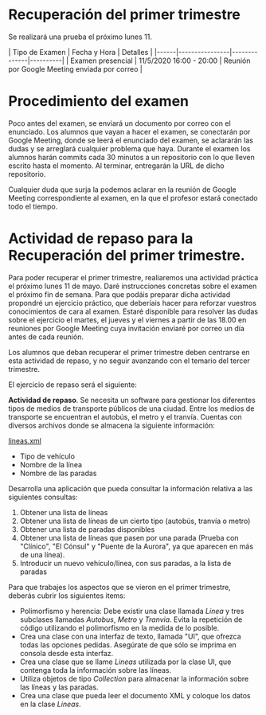 # Recuperación del primer trimestre

Se realizará una prueba el próximo lunes 11.

| Tipo de Examen | Fecha y Hora | Detalles |
|------|----------------|--------------|----------|
| Examen presencial | 11/5/2020 16:00 - 20:00 | Reunión por Google Meeting enviada por correo |

# Procedimiento del examen

Poco antes del examen, se enviará un documento por correo con el enunciado. Los alumnos que vayan a hacer el examen, se conectarán por Google Meeting, donde se leerá el enunciado del examen, se aclararán las dudas y se arreglará cualquier problema que haya. Durante el examen los alumnos harán commits cada 30 minutos a un repositorio con lo que lleven escrito hasta el momento. Al terminar, entregarán la URL de dicho repositorio.

Cualquier duda que surja la podemos aclarar en la reunión de Google Meeting correspondiente al examen, en la que el profesor estará conectado todo el tiempo.

# Actividad de repaso para la Recuperación del primer trimestre.

Para poder recuperar el primer trimestre, realiaremos una actividad práctica el próximo lunes 11 de mayo. Daré instrucciones concretas sobre el examen el próximo fin de semana. Para que podáis preparar dicha actividad propondré un ejercicio práctico, que deberíais hacer para reforzar vuestros conocimientos de cara al examen. Estaré disponible para resolver las dudas sobre el ejercicio el martes, el jueves y el viernes a partir de las 18.00 en reuniones por Google Meeting cuya invitación enviaré por correo un día antes de cada reunión.

Los alumnos que deban recuperar el primer trimestre deben centrarse en esta actividad de repaso, y no seguir avanzando con el temario del tercer trimestre.

El ejercicio de repaso será el siguiente:

**Actividad de repaso**. Se necesita un software para gestionar los diferentes tipos de medios de transporte públicos de una ciudad. Entre los medios de transporte se encuentran el autobús, el metro y el tranvía. Cuentas con diversos archivos donde se almacena la siguiente información:

[lineas.xml](docs/lineas.xml)

- Tipo de vehículo
- Nombre de la línea
- Nombre de las paradas

Desarrolla una aplicación que pueda consultar la información relativa a las siguientes consultas:

1. Obtener una lista de líneas
2. Obtener una lista de líneas de un cierto tipo (autobús, tranvía o metro)
3. Obtener una lista de paradas disponibles
4. Obtener una lista de líneas que pasen por una parada (Prueba con "Clínico", "El Cónsul" y "Puente de la Aurora", ya que aparecen en más de una línea).
5. Introducir un nuevo vehículo/línea, con sus paradas, a la lista de paradas

Para que trabajes los aspectos que se vieron en el primer trimestre, deberás cubrir los siguientes items:

- Polimorfismo y herencia: Debe existir una clase llamada *Linea* y tres subclases llamadas *Autobus*, *Metro* y *Tranvia*. Evita la repetición de código utilizando el polimorfismo en la medida de lo posible.
- Crea una clase con una interfaz de texto, llamada "UI", que ofrezca todas las opciones pedidas. Asegúrate de que sólo se imprima en consola desde esta interfaz.
- Crea una clase que se llame *Lineas* utilizada por la clase UI, que contenga toda la información sobre las líneas.
- Utiliza objetos de tipo *Collection* para almacenar la información sobre las líneas y las paradas.
- Crea una clase que pueda leer el documento XML y coloque los datos en la clase *Lineas*.


